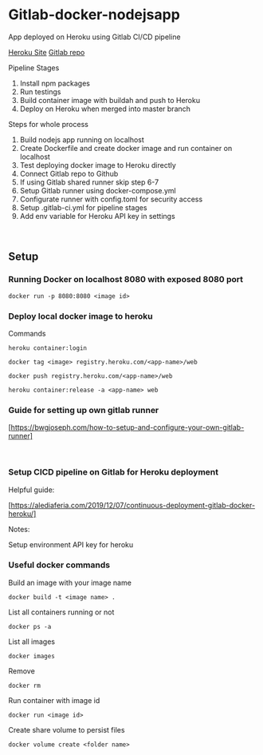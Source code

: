 # Gitlab-docker-nodejsapp

App deployed on Heroku using Gitlab CI/CD pipeline

[Heroku Site](https://cicd-nodejsapp.herokuapp.com/)
[Gitlab repo](https://gitlab.com/mhcheng1/docker-nodejs)

Pipeline Stages

1. Install npm packages
2. Run testings
3. Build container image with buildah and push to Heroku
4. Deploy on Heroku when merged into master branch

Steps for whole process

1. Build nodejs app running on localhost
2. Create Dockerfile and create docker image and run container on localhost
3. Test deploying docker image to Heroku directly
4. Connect Gitlab repo to Github
5. If using Gitlab shared runner skip step 6-7
6. Setup Gitlab runner using docker-compose.yml
7. Configurate runner with config.toml for security access
8. Setup .gitlab-ci.yml for pipeline stages
9. Add env variable for Heroku API key in settings

<br>

## Setup

### Running Docker on localhost 8080 with exposed 8080 port

`docker run -p 8080:8080 <image id>`
<br>

### Deploy local docker image to heroku

Commands

`heroku container:login`

`docker tag <image> registry.heroku.com/<app-name>/web`

`docker push registry.heroku.com/<app-name>/web`

`heroku container:release -a <app-name> web`


### Guide for setting up own gitlab runner
[https://bwgjoseph.com/how-to-setup-and-configure-your-own-gitlab-runner]

<br>

### Setup CICD pipeline on Gitlab for Heroku deployment

Helpful guide:

[https://alediaferia.com/2019/12/07/continuous-deployment-gitlab-docker-heroku/]

Notes:

Setup environment API key for heroku

### Useful docker commands

Build an image with your image name

`docker build -t <image name> . `

List all containers running or not

`docker ps -a`

List all images

`docker images`

Remove

`docker rm`

Run container with image id

`docker run <image id>`

Create share volume to persist files

`docker volume create <folder name>`